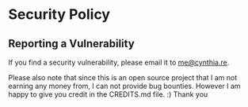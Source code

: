 # Security Policy

## Reporting a Vulnerability

If you find a security vulnerability, please email it to [me@cynthia.re](mailto:me@cynthia.re).

Please also note that since this is an open source project that I am not earning any money from, I can not provide bug bounties.
However I am happy to give you credit in the CREDITS.md file. :)
Thank you
